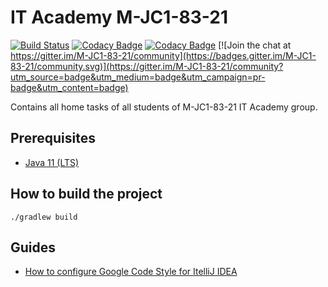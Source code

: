 # IT Academy M-JC1-83-21

[![Build Status](https://travis-ci.com/AlexOreshkevich/M-JC1-83-21.svg?branch=master)](https://travis-ci.com/AlexOreshkevich/M-JC1-83-21)
[![Codacy Badge](https://api.codacy.com/project/badge/Grade/6ab9209ffa0a42b4972799bcd4061636)](https://app.codacy.com/gh/AlexOreshkevich/M-JC1-83-21?utm_source=github.com&utm_medium=referral&utm_content=AlexOreshkevich/M-JC1-83-21&utm_campaign=Badge_Grade_Settings)
[![Codacy Badge](https://app.codacy.com/project/badge/Coverage/fcb4a27c1faa425f8ec0d85fb0c33043)](https://www.codacy.com/gh/AlexOreshkevich/M-JC1-83-21/dashboard?utm_source=github.com&utm_medium=referral&utm_content=AlexOreshkevich/M-JC1-83-21&utm_campaign=Badge_Coverage)
[![Join the chat at https://gitter.im/M-JC1-83-21/community](https://badges.gitter.im/M-JC1-83-21/community.svg)](https://gitter.im/M-JC1-83-21/community?utm_source=badge&utm_medium=badge&utm_campaign=pr-badge&utm_content=badge)

Contains all home tasks of all students of M-JC1-83-21 IT Academy group.

## Prerequisites

- [Java 11 (LTS)](https://www.oracle.com/java/technologies/javase-jdk11-downloads.html)

## How to build the project

`./gradlew build`

## Guides

- [How to configure Google Code Style for ItelliJ IDEA](https://docs.google.com/document/d/14y-f9tubrT5f6m9QLLkfgs-qy4NhCmBDY1VC1vaxSGc/edit?usp=sharing)
